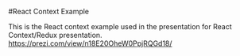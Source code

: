 #React Context Example

This is the React context example used in the presentation for React Context/Redux presentation.
https://prezi.com/view/n18E20OheW0PpjRQGd18/
